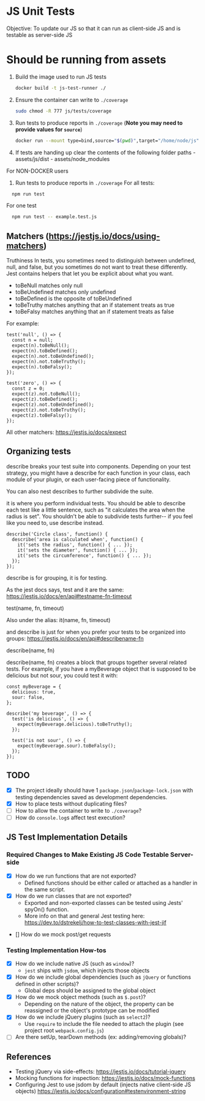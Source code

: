 # JS Unit Tests

Objective: To update our JS so that it can run as client-side JS and is testable as server-side JS

# Should be running from assets

1. Build the image used to run JS tests

    ```bash
    docker build -t js-test-runner ./
    ```

2. Ensure the container can write to `./coverage`

    ```bash
    sudo chmod -R 777 js/tests/coverage
    ```

3. Run tests to produce reports in `./coverage` (**Note you may need to provide values for `source`**)

    ```bash
    docker run --mount type=bind,source="$(pwd)",target="/home/node/js" --mount type=bind,source="$(pwd)/js/tests/coverage",target="/home/node/coverage" js-test-runner npm run test:unit
    ```

  4. If tests are handing up clear the contents of the following folder paths
    - assets/js/dist
    - assets/node_modules
    
For NON-DOCKER users

1. Run tests to produce reports in `./coverage`
  For all tests:
  ```bash
    npm run test
  ```
  For one test
  ```bash
    npm run test -- example.test.js
  ```

## Matchers (https://jestjs.io/docs/using-matchers)


Truthiness
In tests, you sometimes need to distinguish between undefined, null, and false, but you sometimes do not want to treat these differently. Jest contains helpers that let you be explicit about what you want.

- toBeNull matches only null
- toBeUndefined matches only undefined
- toBeDefined is the opposite of toBeUndefined
- toBeTruthy matches anything that an if statement treats as true
- toBeFalsy matches anything that an if statement treats as false

For example:

```
test('null', () => {
  const n = null;
  expect(n).toBeNull();
  expect(n).toBeDefined();
  expect(n).not.toBeUndefined();
  expect(n).not.toBeTruthy();
  expect(n).toBeFalsy();
});

test('zero', () => {
  const z = 0;
  expect(z).not.toBeNull();
  expect(z).toBeDefined();
  expect(z).not.toBeUndefined();
  expect(z).not.toBeTruthy();
  expect(z).toBeFalsy();
});
```

All other matchers: https://jestjs.io/docs/expect


## Organizing tests

describe breaks your test suite into components. Depending on your test strategy, you might have a describe for each function in your class, each module of your plugin, or each user-facing piece of functionality.

You can also nest describes to further subdivide the suite.

it is where you perform individual tests. You should be able to describe each test like a little sentence, such as "it calculates the area when the radius is set". You shouldn't be able to subdivide tests further-- if you feel like you need to, use describe instead.
```
describe('Circle class', function() {
  describe('area is calculated when', function() {
    it('sets the radius', function() { ... });
    it('sets the diameter', function() { ... });
    it('sets the circumference', function() { ... });
  });
});
```

describe is for grouping, it is for testing.

As the jest docs says, test and it are the same: https://jestjs.io/docs/en/api#testname-fn-timeout

test(name, fn, timeout)

Also under the alias: it(name, fn, timeout)

and describe is just for when you prefer your tests to be organized into groups: https://jestjs.io/docs/en/api#describename-fn

describe(name, fn)

describe(name, fn) creates a block that groups together several related tests. For example, if you have a myBeverage object that is supposed to be delicious but not sour, you could test it with:
```
const myBeverage = {
  delicious: true,
  sour: false,
};

describe('my beverage', () => {
  test('is delicious', () => {
    expect(myBeverage.delicious).toBeTruthy();
  });

  test('is not sour', () => {
    expect(myBeverage.sour).toBeFalsy();
  });
});
```

## TODO

- [x] The project ideally should have 1 `package.json`/`package-lock.json` with testing dependencies saved as development dependencies.
- [x] How to place tests without duplicating files?
- [ ] How to allow the container to write to `./coverage`?
- [ ] How do `console.log`s affect test execution?

##  JS Test Implementation Details

### Required Changes to Make Existing JS Code Testable Server-side

- [x] How do we run functions that are not exported?
    - Defined functions should be either called or attached as a handler in the same script.
- [x] How do we run classes that are not exported?
	- Exported and non-exported classes can be tested using Jests' spyOn() function.
	- More info on that and general Jest testing here:
	  https://dev.to/dstrekelj/how-to-test-classes-with-jest-jif
- [] How do we mock post/get requests

### Testing Implementation How-tos

- [x] How do we include native JS (such as `window`)?
    - `jest` ships with `jsdom`, which injects those objects
- [x] How do we include global dependencies (such as `jQuery` or functions defined in other scripts)?
    - Global deps should be assigned to the global object
- [x] How do we mock object methods (such as `$.post`)?
    - Depending on the nature of the object, the property can be reassigned or the object's prototype can be modified
- [x] How do we include jQuery plugins (such as `select2`)?
    - Use `require` to include the file needed to attach the plugin (see project root `webpack.config.js`)
- [ ] Are there setUp, tearDown methods (ex: adding/removing globals)?

## References

- Testing jQuery via side-effects: https://jestjs.io/docs/tutorial-jquery
- Mocking functions for inspection: https://jestjs.io/docs/mock-functions
- Configuring Jest to use jsdom by default (injects native client-side JS objects) https://jestjs.io/docs/configuration#testenvironment-string 
